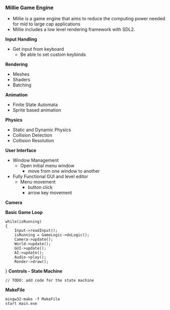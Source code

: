 ### Millie Game Engine
- Millie is a game engine that aims to reduce the computing power needed for mid to large cap applications
- Millie includes a low level rendering framework with SDL2. 


**Input Handling**
- Get input from keyboard 
  - Be able to set custom keybinds


 **Rendering**
- Meshes 
- Shaders
- Batching


**Animation**
- Finite State Automata 
- Sprite based animation

**Physics**
- Static and Dynamic Physics 
- Collision Detection
- Collision Resolution

**User Interface**
- Window Management
  - Open initial menu window
    - move from one window to another
- Fully Functional GUI and level editor
  - Menu movement
    - button click
    - arrow key movement
      

**Camera**



**Basic Game Loop**
        
    while(isRunning)
    {
        Input->readInput();
        isRunning = GameLogic->doLogic();
        Camera->update();
        World->update();
        GUI->update();
        AI->update();
        Audio->play();
        Render->draw();
}
**Controls - State Machine**

    // TODO: add code for the state machine


**MakeFile** 

    mingw32-make -f MakeFile
    start main.exe
